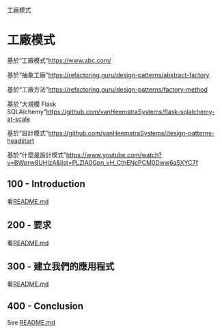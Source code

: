 工廠模式

# 工廠模式

基於“工廠模式”<https://www.abc.com/>

基於“抽象工廠”<https://refactoring.guru/design-patterns/abstract-factory>

基於“工廠方法”<https://refactoring.guru/design-patterns/factory-method>

基於“大規模 Flask SQLAlchemy”<https://github.com/vanHeemstraSystems/flask-sqlalchemy-at-scale>

基於“設計模式”<https://github.com/vanHeemstraSystems/design-patterns-headstart>

基於“什麼是設計模式”<https://www.youtube.com/watch?v=BWprw8UHIzA&list=PLZlA0Gpn_vH_CthENcPCM0Dww6a5XYC7f>

## 100 - Introduction

看[README.md](./100/README.md)

## 200 - 要求

看[README.md](./200/README.md)

## 300 - 建立我們的應用程式

看[README.md](./300/README.md)

## 400 - Conclusion

See [README.md](./400/README.md)
